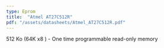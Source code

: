 ```yaml
---
type: Eprom
title:  "Atmel AT27C512R"
pdf: "/assets/datasheets/Atmel_AT27C512R.pdf"
---
```


512 Ko (64K x8 ) - One time programmable read-only memory